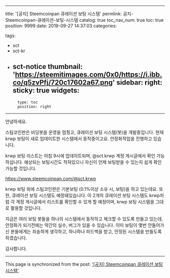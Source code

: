 
---
title: '[공지] Steemcoinpan 큐레이션 보팅 시스템'
permlink: 공지-Steemcoinpan-큐레이션-보팅-시스템
catalog: true
toc_nav_num: true
toc: true
position: 9999
date: 2019-09-27 14:37:03
categories:

tags:
- sct
- sct-kr
- sct-notice
thumbnail: 'https://steemitimages.com/0x0/https://i.ibb.co/q5zvPfj/720c17602a67.png'
sidebar:
    right:
        sticky: true
widgets:
    -
        type: toc
        position: right
---


안녕하세요. 

스팀코인판은 비딩봇을 운영을 멈췄고, 큐레이션 보팅 시스템(봇)을 개발중입니다. 현재 krwp 보팅이 새로 업데이트한 시스템에서 동작중이고요. 안정화작업을 진행하고 있습니다.

krwp 보팅 리스트는 아침 9시에 업데이트되며, @sct.krwp 계정 게시글에서 확인 가능하십니다.  예상되는 보팅시간도 적혀있으니 자신이 언제 보팅받을 수 있는지 쉽게 확인 가능할 것입니다.

https://www.steemcoinpan.com/@sct.krwp

krwp 보팅 외에 스팀코인판은 기본보팅 (0.1%이상 소유 시, 보팅)을 하고 있는데요. 또한, 큐레이션 보팅 시스템도 예정돼있습니다. 
이 2개의 큐레이션 보팅 시스템도 krwp처럼 각 계정 게시글에서 리스트를 확인할 수 있게 할 예정이며, krwp 보팅 시스템을 그대로 활용할 것입니다.

지금은 여러 보팅 봇들을 하나의 시스템에서 동작하고 체크할 수 있도록 만들고 있는데, 안정화가 되기전에는 약간의 실수, 버그가 있을 수 있습니다. 이미 보팅이 몇번 안들어가신 분들에게는 죄송하게 생각하고, 하나하나 피드백을 받고, 안정된 시스템을 만들도록 하겠습니다.


감사합니다.

- - -

This page is synchronized from the post: ['[공지] Steemcoinpan 큐레이션 보팅 시스템'](https://steempeak.com/@jacobyu/steemcoinpan)
